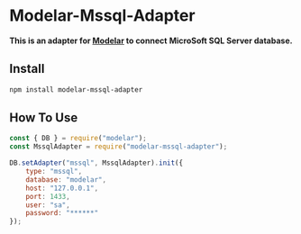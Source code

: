 # Modelar-Mssql-Adapter

**This is an adapter for [Modelar](http://modelar.hyurl.com) to connect**
**MicroSoft SQL Server database.**

## Install

```sh
npm install modelar-mssql-adapter
```

## How To Use

```javascript
const { DB } = require("modelar");
const MssqlAdapter = require("modelar-mssql-adapter");

DB.setAdapter("mssql", MssqlAdapter).init({
    type: "mssql",
    database: "modelar",
    host: "127.0.0.1",
    port: 1433,
    user: "sa",
    password: "******"
});
```